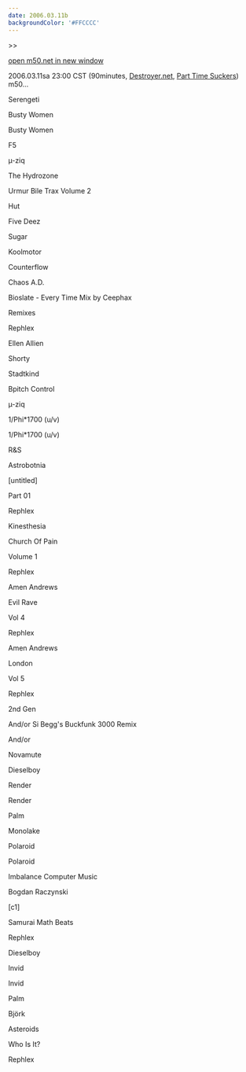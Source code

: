 ```yaml
---
date: 2006.03.11b
backgroundColor: '#FFCCCC'
---
```


\>>

[open m50.net in new window](http://m50.net/)

2006.03.11sa 23:00 CST (90minutes, [Destroyer.net](http://www.destroyer.net/), [Part Time Suckers](http://www.parttimesuckers.com/))  
m50...  

Serengeti

Busty Women

Busty Women

F5

µ-ziq

The Hydrozone

Urmur Bile Trax Volume 2

Hut

Five Deez

Sugar

Koolmotor

Counterflow

Chaos A.D.

Bioslate - Every Time Mix by Ceephax

Remixes

Rephlex

Ellen Allien

Shorty

Stadtkind

Bpitch Control

µ-ziq

1/Phi\*1700 (u/v)

1/Phi\*1700 (u/v)

R&S

Astrobotnia

\[untitled\]

Part 01

Rephlex

Kinesthesia

Church Of Pain

Volume 1

Rephlex

Amen Andrews

Evil Rave

Vol 4

Rephlex

Amen Andrews

London

Vol 5

Rephlex

2nd Gen

And/or Si Begg's Buckfunk 3000 Remix

And/or

Novamute

Dieselboy

Render

Render

Palm

Monolake

Polaroid

Polaroid

Imbalance Computer Music

Bogdan Raczynski

\[c1\]

Samurai Math Beats

Rephlex

Dieselboy

Invid

Invid

Palm

Björk

Asteroids

Who Is It?

Rephlex